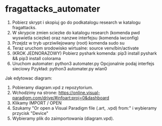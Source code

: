 # fragattacks_automater

1. Pobierz skrypt i skopiuj go do podkatalogu research w katalogu fragattacks.
2. W skrypcie zmien sciezke do katalogu research (komenda pwd wyswietla sciezke) oraz nanzwe interfejsu (komenda iwconfig)
3. Przejdz w tryb uprziwilejowany (root) komenda sudo su
4. Teraz uruchom srodowisko wirtualne: source venv/bin/activate
5. (KROK JEDNORAZOWY) Pobierz pyshark komenda: pip3 install pyshark && pip3 install colorama
6. Uruchom automater: python3 automater.py
Opcjonalnie podaj interfejs sieciowy
Pzykład:
python3 automater.py wlan0

Jak edytowac diagram:
1. Pobieramy diagram.vpd z repozytorium.
2. Wchodzimy na strone: https://online.visual-paradigm.com/drive/#infoart:proj=0&dashboard
3. Klikamy IMPORT / OPEN
4. Szukamy "Or open a Visual Paradigm file (.art, .vpd) from:" i wybieramy przycisk "Device"
5. Wybieramy plik do zaimportowania (diagram.vpd).

